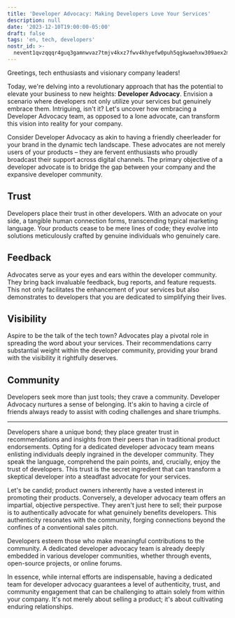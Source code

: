 ```yaml
---
title: 'Developer Advocacy: Making Developers Love Your Services'
description: null
date: '2023-12-10T19:00:00-05:00'
draft: false
tags: 'en, tech, developers'
nostr_id: >-
  nevent1qvzqqqr4guq3gamnwvaz7tmjv4kxz7fwv4khyefw0puh5qgkwaehxw309aex2mrp0yhxummnw3ezucnpdejqz9rhwden5te0wfjkccte9ejxzmt4wvhxjmcprpmhxue69uhhyetvv9ujuumwdae8gtnnda3kjctvqyxhwumn8ghj7mn0wvhxcmmvqyt8wumn8ghj7un9d3shjtnswf5k6ctv9ehx2aqppamhxue69uhkummnw3ezumt0d5q3vamnwvaz7tmjv4kxz7fwdehhxtnnda3kjctvqyd8wumn8ghj7ctjw35kxmr9wvhxcctev4erxtnwv4mhxqg7waehxw309akkcuewv94kgetwd9azuetyw5h8gu30dehhxarjqqsvev9ca80h87n3rd53wn56a9gryt3cc4l7g9jr2nqu8khfd9d9lacpvukys
---
```


Greetings, tech enthusiasts and visionary company leaders!

Today, we're delving into a revolutionary approach that has the potential to elevate your business to new heights: **Developer Advocacy**. Envision a scenario where developers not only utilize your services but genuinely embrace them. Intriguing, isn't it? Let's uncover how embracing a Developer Advocacy team, as opposed to a lone advocate, can transform this vision into reality for your company.

Consider Developer Advocacy as akin to having a friendly cheerleader for your brand in the dynamic tech landscape. These advocates are not merely users of your products – they are fervent enthusiasts who proudly broadcast their support across digital channels. The primary objective of a developer advocate is to bridge the gap between your company and the expansive developer community.

## Trust
Developers place their trust in other developers. With an advocate on your side, a tangible human connection forms, transcending typical marketing language. Your products cease to be mere lines of code; they evolve into solutions meticulously crafted by genuine individuals who genuinely care.

## Feedback
Advocates serve as your eyes and ears within the developer community. They bring back invaluable feedback, bug reports, and feature requests. This not only facilitates the enhancement of your services but also demonstrates to developers that you are dedicated to simplifying their lives.

## Visibility
Aspire to be the talk of the tech town? Advocates play a pivotal role in spreading the word about your services. Their recommendations carry substantial weight within the developer community, providing your brand with the visibility it rightfully deserves.

## Community
Developers seek more than just tools; they crave a community. Developer Advocacy nurtures a sense of belonging. It's akin to having a circle of friends always ready to assist with coding challenges and share triumphs.

---

Developers share a unique bond; they place greater trust in recommendations and insights from their peers than in traditional product endorsements. Opting for a dedicated developer advocacy team means enlisting individuals deeply ingrained in the developer community. They speak the language, comprehend the pain points, and, crucially, enjoy the trust of developers. This trust is the secret ingredient that can transform a skeptical developer into a steadfast advocate for your services.

Let's be candid; product owners inherently have a vested interest in promoting their products. Conversely, a developer advocacy team offers an impartial, objective perspective. They aren't just here to sell; their purpose is to authentically advocate for what genuinely benefits developers. This authenticity resonates with the community, forging connections beyond the confines of a conventional sales pitch.

Developers esteem those who make meaningful contributions to the community. A dedicated developer advocacy team is already deeply embedded in various developer communities, whether through events, open-source projects, or online forums.

In essence, while internal efforts are indispensable, having a dedicated team for developer advocacy guarantees a level of authenticity, trust, and community engagement that can be challenging to attain solely from within your company. It's not merely about selling a product; it's about cultivating enduring relationships.

